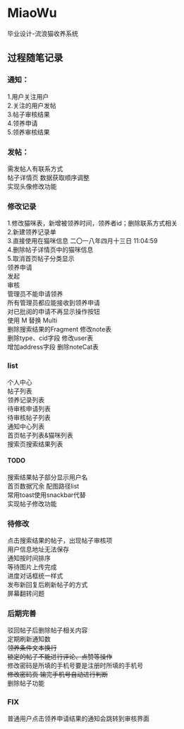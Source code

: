 # MiaoWu
毕业设计-流浪猫收养系统
## 过程随笔记录
### 通知：
1.用户关注用户  
2.关注的用户发帖  
3.帖子审核结果  
4.领养申请  
5.领养审核结果  
### 发帖： 
需发帖人有联系方式  
帖子详情页 数据获取顺序调整  
实现头像修改功能 
### 修改记录
1.修改猫咪表，新增被领养时间，领养者id；删除联系方式相关  
2.新建领养记录单  
3.直接使用在猫咪信息 二〇一八年四月十三日 11:04:59  
4.删除帖子详情页中的猫咪信息  
5.取消首页帖子分类显示  
领养申请  
发起  
审核  
管理员不能申请领养  
所有管理员都应能接收到领养申请  
对已批阅的申请不再显示操作按钮  
使用 M 替换 Multi  
删除搜索结果的Fragment
修改note表  
删除type、cid字段
修改user表  
增加address字段
删除noteCat表  
### list
个人中心  
帖子列表  
领养记录列表  
待审核申请列表  
待审核帖子列表  
通知中心列表  
首页帖子列表&猫咪列表  
搜索页搜索结果列表  
#### TODO
搜索结果帖子部分显示用户名  
首页数据冗余 配图路径list  
常用toast使用snackbar代替  
实现帖子修改功能
### 待修改
点击搜索结果的帖子，出现帖子审核项  
用户信息地址无法保存  
通知按时间排序  
等待图片上传完成  
进度对话框统一样式  
发布新回复后刷新帖子的方式  
屏幕翻转问题  
### 后期完善
驳回帖子后删除帖子相关内容  
定期刷新通知数  
~~领养条件文本换行~~  
~~锁定的帖子不能进行评论、点赞等操作~~  
修改密码是所填的手机号要是注册时所填的手机号  
~~修改密码页 输完手机号自动进行判断~~  
删除帖子功能  
### FIX  
普通用户点击领养申请结果的通知会跳转到审核界面
